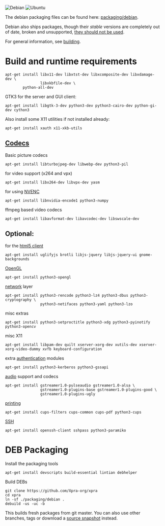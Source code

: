 ![Debian](https://xpra.org/icons/debian.png)   ![Ubuntu](https://xpra.org/icons/ubuntu.png)

The debian packaging files can be found here: [packaging/debian](../../packaging/debian).

Debian also ships packages, though their _stable_ versions are completely out of date, broken and unsupported, [they should not be used](https://github.com/Xpra-org/xpra/wiki/Distribution-Packages).

For general information, see [building](./README.md).

# Build and runtime requirements
```
apt-get install libx11-dev libxtst-dev libxcomposite-dev libxdamage-dev \
                libxkbfile-dev \
	  	python-all-dev
```
GTK3 for the server and GUI client:
```
apt-get install libgtk-3-dev python3-dev python3-cairo-dev python-gi-dev cython3
```
Also install some X11 utilities if not installed already:
```
apt-get install xauth x11-xkb-utils
```

## [Codecs](../Usage/Encodings.md)
Basic picture codecs
```
apt-get install libturbojpeg-dev libwebp-dev python3-pil
```
for video support (x264 and vpx)
```
apt-get install libx264-dev libvpx-dev yasm
```
for using [NVENC](../Usage/NVENC.md)
```
apt-get install libnvidia-encode1 python3-numpy
```
ffmpeg based video codecs
```
apt-get install libavformat-dev libavcodec-dev libswscale-dev
```

## Optional:
for the [html5 client](https://github.com/Xpra-org/xpra-html5)
```
apt-get install uglifyjs brotli libjs-jquery libjs-jquery-ui gnome-backgrounds
```
[OpenGL](../Usage/Client-OpenGL.md)
```
apt-get install python3-opengl
```
[network](../Network/README.md) layer
```
apt-get install python3-rencode python3-lz4 python3-dbus python3-cryptography \
                python3-netifaces python3-yaml python3-lzo
```
misc extras
```
apt-get install python3-setproctitle python3-xdg python3-pyinotify python3-opencv
```
misc X11
```
apt-get install libpam-dev quilt xserver-xorg-dev xutils-dev xserver-xorg-video-dummy xvfb keyboard-configuration
```
extra [authentication](../Usage/Authentication.md) modules
```
apt-get install python3-kerberos python3-gssapi
```
[audio](../Features/Audio.md) support and codecs
```
apt-get install gstreamer1.0-pulseaudio gstreamer1.0-alsa \
                gstreamer1.0-plugins-base gstreamer1.0-plugins-good \
                gstreamer1.0-plugins-ugly
```
[printing](../Features/Printing.md)
```
apt-get install cups-filters cups-common cups-pdf python3-cups
```
[SSH](../Network/SSH.md)
```
apt-get install openssh-client sshpass python3-paramiko
```


# DEB Packaging
Install the packaging tools
```
apt-get install devscripts build-essential lintian debhelper
```

Build DEBs
```
git clone https://github.com/Xpra-org/xpra
cd xpra
ln -sf ./packaging/debian .
debuild -us -uc -b
```
This builds fresh packages from git master. You can also use other branches, tags or download a [source snapshot](https://xpra.org/src/) instead.
